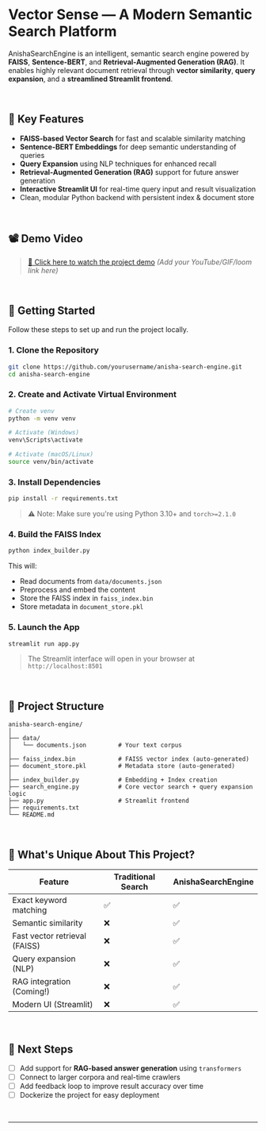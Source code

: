 #  Vector Sense — A Modern Semantic Search Platform

AnishaSearchEngine is an intelligent, semantic search engine powered by **FAISS**, **Sentence-BERT**, and **Retrieval-Augmented Generation (RAG)**. It enables highly relevant document retrieval through **vector similarity**, **query expansion**, and a **streamlined Streamlit frontend**.

<br>

🎯 **Key Features**
---
-  **FAISS-based Vector Search** for fast and scalable similarity matching  
-  **Sentence-BERT Embeddings** for deep semantic understanding of queries  
-  **Query Expansion** using NLP techniques for enhanced recall  
-  **Retrieval-Augmented Generation (RAG)** support for future answer generation  
-  **Interactive Streamlit UI** for real-time query input and result visualization  
-  Clean, modular Python backend with persistent index & document store

<br>

📽️ **Demo Video**
---
> [🎥 Click here to watch the project demo](#) *(Add your YouTube/GIF/loom link here)*

<br>

🚀 **Getting Started**
---
Follow these steps to set up and run the project locally.

### 1. Clone the Repository

```bash
git clone https://github.com/yourusername/anisha-search-engine.git
cd anisha-search-engine
```

### 2. Create and Activate Virtual Environment

```bash
# Create venv
python -m venv venv

# Activate (Windows)
venv\Scripts\activate

# Activate (macOS/Linux)
source venv/bin/activate
```

### 3. Install Dependencies

```bash
pip install -r requirements.txt
```

> ⚠️ Note: Make sure you're using Python 3.10+ and `torch>=2.1.0`

### 4. Build the FAISS Index

```bash
python index_builder.py
```

This will:
- Read documents from `data/documents.json`
- Preprocess and embed the content
- Store the FAISS index in `faiss_index.bin`
- Store metadata in `document_store.pkl`

### 5. Launch the App

```bash
streamlit run app.py
```

> The Streamlit interface will open in your browser at `http://localhost:8501`

<br>

📁 **Project Structure**
---
```
anisha-search-engine/
│
├── data/
│   └── documents.json         # Your text corpus
│
├── faiss_index.bin            # FAISS vector index (auto-generated)
├── document_store.pkl         # Metadata store (auto-generated)
│
├── index_builder.py           # Embedding + Index creation
├── search_engine.py           # Core vector search + query expansion logic
├── app.py                     # Streamlit frontend
├── requirements.txt
└── README.md
```

<br>

🧠 **What's Unique About This Project?**
---
| Feature                      | Traditional Search       | **AnishaSearchEngine**   |
|-----------------------------|--------------------------|---------------------------|
| Exact keyword matching      | ✅                       | ✅                        |
| Semantic similarity         | ❌                       | ✅                        |
| Fast vector retrieval (FAISS) | ❌                    | ✅                        |
| Query expansion (NLP)       | ❌                       | ✅                        |
| RAG integration (Coming!)   | ❌                       | ✅                        |
| Modern UI (Streamlit)       | ❌                       | ✅                        |

<br>

📌 **Next Steps**
---
- [ ] Add support for **RAG-based answer generation** using `transformers`  
- [ ] Connect to larger corpora and real-time crawlers  
- [ ] Add feedback loop to improve result accuracy over time  
- [ ] Dockerize the project for easy deployment

<br>



---
